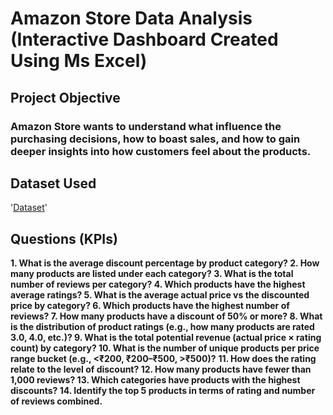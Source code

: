 # Amazon Store Data Analysis (Interactive Dashboard Created Using Ms Excel)

## Project Objective

### Amazon Store wants to understand what influence the purchasing decisions, how to boast sales, and how to gain deeper insights into how customers feel about the products.
## Dataset Used
'<a href="https://github.com/Marryah007/Amazon_Data_Analysis_Dashboard/blob/main/Amazon%20Product%20Review.xlsx">Dataset</a>'

## Questions (KPIs)

**1. What is the average discount percentage by product category?
  2. How many products are listed under each category?
  3. What is the total number of reviews per category? 
  4. Which products have the highest average ratings?
  5. What is the average actual price vs the discounted price by category? 
  6. Which products have the highest number of reviews? 
  7. How many products have a discount of 50% or more?
  8. What is the distribution of product ratings (e.g., how many products are rated 3.0, 4.0, etc.)? 
  9. What is the total potential revenue (actual price × rating count) by category? 
  10. What is the number of unique products per price range bucket (e.g., <₹200, ₹200–₹500, >₹500)?**
**11. How does the rating relate to the level of discount?
  12. How many products have fewer than 1,000 reviews?
  13. Which categories have products with the highest discounts?
  14. Identify the top 5 products in terms of rating and number of reviews combined.**

